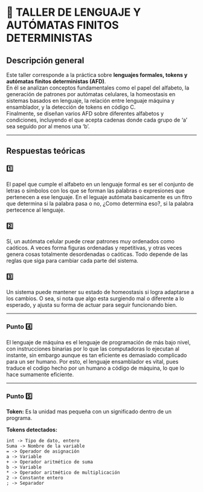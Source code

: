 # 🧠 TALLER DE LENGUAJE Y AUTÓMATAS FINITOS DETERMINISTAS

## Descripción general

Este taller corresponde a la práctica sobre **lenguajes formales, tokens y autómatas finitos deterministas (AFD)**.  
En él se analizan conceptos fundamentales como el papel del alfabeto, la generación de patrones por autómatas celulares, la homeostasis en sistemas basados en lenguaje, la relación entre lenguaje máquina y ensamblador, y la detección de tokens en código C.  
Finalmente, se diseñan varios AFD sobre diferentes alfabetos y condiciones, incluyendo el que acepta cadenas donde cada grupo de ‘a’ sea seguido por al menos una ‘b’.

---

## Respuestas teóricas

### 1️⃣
El papel que cumple el alfabeto en un lenguaje formal es ser el conjunto de letras o símbolos con los que se forman las palabras o expresiones que pertenecen a ese lenguaje. En el leguaje autómata basicamente es un fitro que determina si la palabra pasa o no, ¿Como determina eso?, si la palabra pertecence al lenguaje. 

### 2️⃣  
Sí, un autómata celular puede crear patrones muy ordenados como caóticos. A veces forma figuras ordenadas y repetitivas, y otras veces genera cosas totalmente desordenadas o caóticas. Todo depende de las reglas que siga para cambiar cada parte del sistema. 

### 3️⃣  
Un sistema puede mantener su estado de homeostasis si logra adaptarse a los cambios. O sea, si nota que algo esta surgiendo mal o diferente a lo esperado, y ajusta su forma de actuar para seguir funcionando bien. 

---

### Punto 4️⃣  

El lenguaje de máquina es el lenguaje de programación de más bajo nivel, con instrucciones binarias por lo que las computadoras lo ejecutan al instante, sin embargo aunque es tan  eficiente es demasiado complicado para un ser humano. Por esto, el lenguaje ensamblador es vital, pues traduce el codigo hecho por un humano a código de máquina, lo que lo hace sumamente eficiente.

---

### Punto 5️⃣  

**Token:** Es la unidad mas pequeña con un significado dentro de un programa.  

**Tokens detectados:**  

```
int -> Tipo de dato, entero  
Suma -> Nombre de la variable  
= -> Operador de asignación  
a -> Variable  
+ -> Operador aritmético de suma  
b -> Variable  
* -> Operador aritmético de multiplicación  
2 -> Constante entero  
; -> Separador
```

